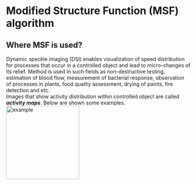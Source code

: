 # Modified Structure Function (MSF) algorithm

## Where MSF is used?
Dynamic speckle imaging (DSI) enables visualization of speed distribution for processes that occur in a controlled object and lead to micro-changes of its relief. 
Method is used in such fields as non-destructive testing, estimation of blood flow, measurement of bacterial response, observation of processes in plants,
food quality assessment, drying of paints, fire detection and etc.<br/>
Images that show activity distribution within controlled object are called ***activity maps***. Below are shown some examples.
<img src="/images/example%201.bmp" alt="example" width="200"/>

